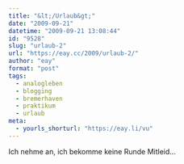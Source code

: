 ```yaml
---
title: "&lt;/Urlaub&gt;"
date: "2009-09-21"
datetime: "2009-09-21 13:08:44"
id: "9528"
slug: "urlaub-2"
url: "https://eay.cc/2009/urlaub-2/"
author: "eay"
format: "post"
tags:
  - analogleben
  - blogging
  - bremerhaven
  - praktikum
  - urlaub
meta:
  - yourls_shorturl: "https://eay.li/vu"
---
```


Ich nehme an, ich bekomme keine Runde Mitleid...
